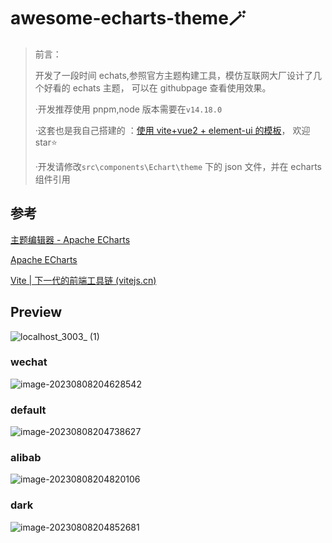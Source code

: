 # awesome-echarts-theme🪄

> 前言：
>
> 开发了一段时间 echats,参照官方主题构建工具，模仿互联网大厂设计了几个好看的 echats 主题，
> 可以在 githubpage 查看使用效果。
>
> ·开发推荐使用 pnpm,node 版本需要在`v14.18.0`
>
> ·这套也是我自己搭建的
> ：[使用 vite+vue2 + element-ui 的模板](https://github.com/sweetwisdom/vite-vue2-typescript-el)，
> 欢迎 star⭐
>
> ·开发请修改`src\components\Echart\theme` 下的 json 文件，并在 echarts 组件引用

## 参考

[主题编辑器 - Apache ECharts](https://echarts.apache.org/zh/theme-builder.html)

[Apache ECharts](https://echarts.apache.org/zh/index.html)

[Vite | 下一代的前端工具链 (vitejs.cn)](https://vitejs.cn/vite3-cn/)

## Preview

![localhost_3003_ (1)](https://gitee.com/ponyjie/mySou/raw/master/2023/08/upgit_20230808_1691499619.png)

### wechat

![image-20230808204628542](https://gitee.com/ponyjie/mySou/raw/master/2023/08/upgit_20230808_1691498789.png)

### default

![image-20230808204738627](https://gitee.com/ponyjie/mySou/raw/master/2023/08/upgit_20230808_1691498858.png)

### alibab

![image-20230808204820106](https://gitee.com/ponyjie/mySou/raw/master/2023/08/upgit_20230808_1691498900.png)

### dark

![image-20230808204852681](https://gitee.com/ponyjie/mySou/raw/master/2023/08/upgit_20230808_1691498971.png)

